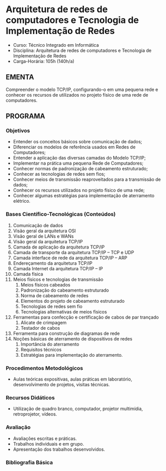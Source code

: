 # Arquitetura de redes de computadores e Tecnologia de Implementação de Redes

* Curso: Técnico Integrado em Informática
* Disciplina: Arquitetura de redes de computadores e Tecnologia de Implementação de Redes
* Carga-Horária: 105h (140h/a)

## EMENTA

Compreender o modelo TCP/IP, configurando-o em uma pequena rede e conhecer os recursos de utilizados no
projeto físico de uma rede de computadores.

## PROGRAMA
### Objetivos

* Entender os conceitos básicos sobre comunicação de dados;
* Diferenciar os modelos de referência usados em Redes de Computadores;
* Entender a aplicação das diversas camadas do Modelo TCP/IP;
* Implementar na prática uma pequena Rede de Computadores;
* Conhecer normas de padronização de cabeamento estruturado;
* Conhecer as tecnologias de redes sem fios;
* Conhecer meios de transmissão reaproveitados para a transmissão de dados;
* Conhecer os recursos utilizados no projeto físico de uma rede;
* Conhecer algumas estratégias para implementação de aterramento elétrico.

### Bases Científico-Tecnológicas (Conteúdos)

1. Comunicação de dados
2. Visão geral da arquitetura OSI
3. Visão geral de LANs e WANs
4. Visão geral da arquitetura TCP/IP
5. Camada de aplicação da arquitetura TCP/IP
6. Camada de transporte da arquitetura TCP/IP – TCP e UDP
7. Camada interface de rede da arquitetura TCP/IP – ARP
8. Endereçamento da arquitetura TCP/IP
9. Camada Internet da arquitetura TCP/IP – IP
10. Camada física
11. Meios físicos e tecnologias de transmissão
    1. Meios físicos cabeados
    2. Padronização do cabeamento estruturado
    3. Norma de cabeamento de redes
    4. Elementos do projeto de cabeamento estruturado
    5. Tecnologias de redes sem fio
    6. Tecnologias alternativas de meios físicos
12. Ferramentas para confecção e certificação de cabos de par trançado
    1. Alicate de crimpagem
    2. Testador de cabos
13. Ferramenta para construção de diagramas de rede
14. Noções básicas de aterramento de dispositivos de redes
    1. Importância do aterramento
    2. Requisitos técnicos
    3. Estratégias para implementação do aterramento.

### Procedimentos Metodológicos

* Aulas teóricas expositivas, aulas práticas em laboratório, desenvolvimento de projetos, visitas técnicas.

### Recursos Didáticos

* Utilização de quadro branco, computador, projetor multimídia, retroprojetor, vídeos.

### Avaliação

* Avaliações escritas e práticas.
* Trabalhos individuais e em grupo.
* Apresentação dos trabalhos desenvolvidos.

### Bibliografia Básica
